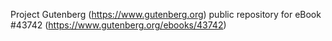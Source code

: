 Project Gutenberg (https://www.gutenberg.org) public repository for
eBook #43742 (https://www.gutenberg.org/ebooks/43742)
